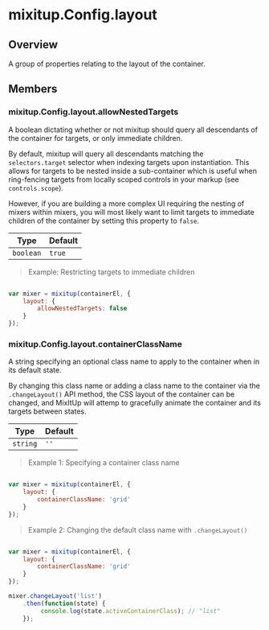 # mixitup.Config.layout

## Overview

A group of properties relating to the layout of the container.


## Members

### <a id="mixitup.Config.layout#allowNestedTargets">mixitup.Config.layout.allowNestedTargets</a>




A boolean dictating whether or not mixitup should query all descendants
of the container for targets, or only immediate children.

By default, mixitup will query all descendants matching the
`selectors.target` selector when indexing targets upon instantiation.
This allows for targets to be nested inside a sub-container which is
useful when ring-fencing targets from locally scoped controls in your
markup (see `controls.scope`).

However, if you are building a more complex UI requiring the nesting
of mixers within mixers, you will most likely want to limit targets to
immediate children of the container by setting this property to `false`.


|Type | Default
|---  | ---
|`boolean`| `true`

> Example: Restricting targets to immediate children

```js

var mixer = mixitup(containerEl, {
    layout: {
        allowNestedTargets: false
    }
});
```

### <a id="mixitup.Config.layout#containerClassName">mixitup.Config.layout.containerClassName</a>




A string specifying an optional class name to apply to the container when in
its default state.

By changing this class name or adding a class name to the container via the
`.changeLayout()` API method, the CSS layout of the container can be changed,
and MixItUp will attemp to gracefully animate the container and its targets
between states.


|Type | Default
|---  | ---
|`string`| `''`

> Example 1: Specifying a container class name

```js

var mixer = mixitup(containerEl, {
    layout: {
        containerClassName: 'grid'
    }
});
```
> Example 2: Changing the default class name with `.changeLayout()`

```js

var mixer = mixitup(containerEl, {
    layout: {
        containerClassName: 'grid'
    }
});

mixer.changeLayout('list')
    .then(function(state) {
         console.log(state.activeContainerClass); // "list"
    });
```


